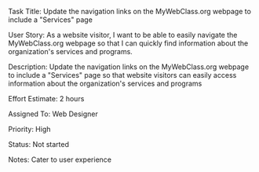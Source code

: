 Task Title: Update the navigation links on the MyWebClass.org webpage to include a "Services" page

User Story: As a website visitor, I want to be able to easily navigate the MyWebClass.org webpage so that I can quickly find information 
about the organization's services and programs.

Description: Update the navigation links on the MyWebClass.org webpage to include a "Services" page so that website visitors 
can easily access information about the organization's services and programs

Effort Estimate: 2 hours

Assigned To: Web Designer 

Priority: High

Status: Not started

Notes: Cater to user experience